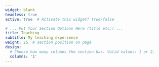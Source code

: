 ```yaml
---
widget: blank
headless: true
active: true  # Activate this widget? true/false

# ... Put Your Section Options Here (title etc.) ...
title: Teaching
subtitle: My teaching experience
weight: 25  # section position on page
design:
  # Choose how many columns the section has. Valid values: 1 or 2.
  columns: '1'
---
```

